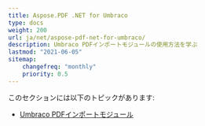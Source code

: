 ```yaml
---
title: Aspose.PDF .NET for Umbraco
type: docs
weight: 200
url: ja/net/aspose-pdf-net-for-umbraco/
description: Umbraco PDFインポートモジュールの使用方法を学ぶ
lastmod: "2021-06-05"
sitemap:
    changefreq: "monthly"
    priority: 0.5
---
```


このセクションには以下のトピックがあります:

- [Umbraco PDFインポートモジュール](/pdf/net/umbraco-pdf-import-module/)
